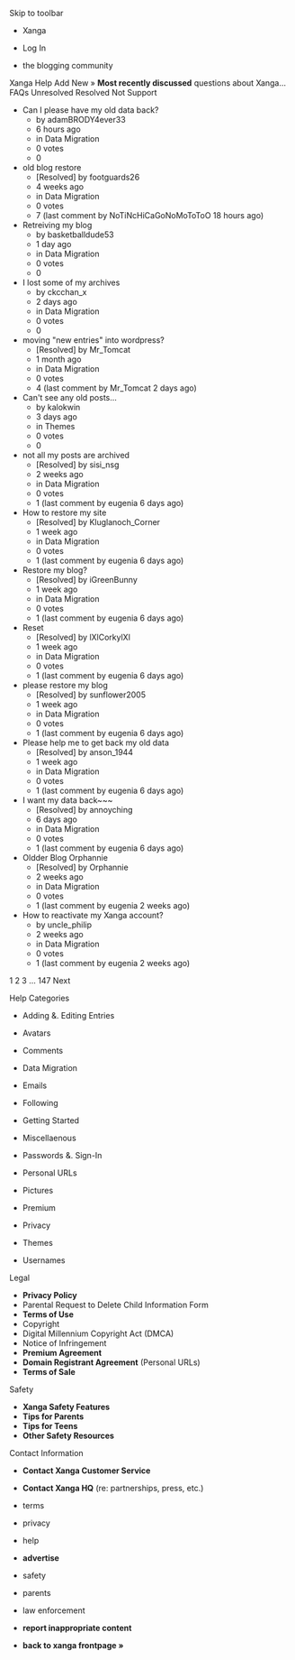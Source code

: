 Skip to toolbar

*   Xanga

*   Log In

*   the blogging community

Xanga Help Add New » **Most recently discussed** questions about Xanga… FAQs Unresolved Resolved Not Support

*   Can I please have my old data back?
    *   by adamBRODY4ever33
    *   6 hours ago
    *   in Data Migration
    *   0 votes
    *   0
*   old blog restore
    *   \[Resolved\] by footguards26
    *   4 weeks ago
    *   in Data Migration
    *   0 votes
    *   7 (last comment by NoTiNcHiCaGoNoMoToToO 18 hours ago)
*   Retreiving my blog
    *   by basketballdude53
    *   1 day ago
    *   in Data Migration
    *   0 votes
    *   0
*   I lost some of my archives
    *   by ckcchan\_x
    *   2 days ago
    *   in Data Migration
    *   0 votes
    *   0
*   moving "new entries" into wordpress?
    *   \[Resolved\] by Mr\_Tomcat
    *   1 month ago
    *   in Data Migration
    *   0 votes
    *   4 (last comment by Mr\_Tomcat 2 days ago)
*   Can't see any old posts...
    *   by kalokwin
    *   3 days ago
    *   in Themes
    *   0 votes
    *   0
*   not all my posts are archived
    *   \[Resolved\] by sisi\_nsg
    *   2 weeks ago
    *   in Data Migration
    *   0 votes
    *   1 (last comment by eugenia 6 days ago)
*   How to restore my site
    *   \[Resolved\] by Kluglanoch\_Corner
    *   1 week ago
    *   in Data Migration
    *   0 votes
    *   1 (last comment by eugenia 6 days ago)
*   Restore my blog?
    *   \[Resolved\] by iGreenBunny
    *   1 week ago
    *   in Data Migration
    *   0 votes
    *   1 (last comment by eugenia 6 days ago)
*   Reset
    *   \[Resolved\] by lXlCorkylXl
    *   1 week ago
    *   in Data Migration
    *   0 votes
    *   1 (last comment by eugenia 6 days ago)
*   please restore my blog
    *   \[Resolved\] by sunflower2005
    *   1 week ago
    *   in Data Migration
    *   0 votes
    *   1 (last comment by eugenia 6 days ago)
*   Please help me to get back my old data
    *   \[Resolved\] by anson\_1944
    *   1 week ago
    *   in Data Migration
    *   0 votes
    *   1 (last comment by eugenia 6 days ago)
*   I want my data back~~~
    *   \[Resolved\] by annoyching
    *   6 days ago
    *   in Data Migration
    *   0 votes
    *   1 (last comment by eugenia 6 days ago)
*   Oldder Blog Orphannie
    *   \[Resolved\] by Orphannie
    *   2 weeks ago
    *   in Data Migration
    *   0 votes
    *   1 (last comment by eugenia 2 weeks ago)
*   How to reactivate my Xanga account?
    *   by uncle\_philip
    *   2 weeks ago
    *   in Data Migration
    *   0 votes
    *   1 (last comment by eugenia 2 weeks ago)

1 2 3 ... 147 Next

Help Categories

*   Adding &. Editing Entries
*   Avatars
*   Comments
*   Data Migration
*   Emails
*   Following
*   Getting Started
*   Miscellaenous

*   Passwords &. Sign-In
*   Personal URLs
*   Pictures
*   Premium
*   Privacy
*   Themes
*   Usernames

Legal

*   **Privacy Policy**
*   Parental Request to Delete Child Information Form
*   **Terms of Use**
*   Copyright
*   Digital Millennium Copyright Act (DMCA)
*   Notice of Infringement
*   **Premium Agreement**
*   **Domain Registrant Agreement** (Personal URLs)
*   **Terms of Sale**

Safety

*   **Xanga Safety Features**
*   **Tips for Parents**
*   **Tips for Teens**
*   **Other Safety Resources**

Contact Information

*   **Contact Xanga Customer Service**
*   **Contact Xanga HQ** (re: partnerships, press, etc.)

*   terms
*   privacy
*   help
*   **advertise**

*   safety
*   parents
*   law enforcement
*   **report inappropriate content**

*   **back to xanga frontpage »**
